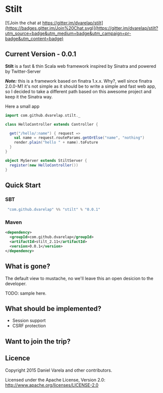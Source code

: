 # Stilt

[![Join the chat at https://gitter.im/dvarelap/stilt](https://badges.gitter.im/Join%20Chat.svg)](https://gitter.im/dvarelap/stilt?utm_source=badge&utm_medium=badge&utm_campaign=pr-badge&utm_content=badge)

## Current Version - 0.0.1

**Stilt** is a fast & thin Scala web framework inspired by Sinatra and powered by Twitter-Server

***Note:*** this is a framework based on finatra 1.x.x. Why?, well since finatra 2.0.0-M1 it's not simple as it should be to write a simple and fast web app, so I decided to take a different path based on this awesome project and keep it the Sinatra way.
      
Here a small app
```scala
import com.github.dvarelap.stilt._

class HelloController extends Controller {

  get("/hello/:name") { request =>
    val name = request.routeParams.getOrElse("name", "nothing")
    render.plain("hello " + name).toFuture
  }
}

object MyServer extends StiltServer {
  register(new HelloController())
}
```

## Quick Start
### SBT 
```scala
 "com.github.dvarelap" %% "stilt" % "0.0.1"
 ```
### Maven
```xml
<dependency>
  <groupId>com.github.dvarelap</groupId>
  <artifactId>stilt_2.11</artifactId>
  <version>0.0.1</version>
</dependency>
```
## What is gone?

The default view to mustache, no we'll leave this an open desicion to the developer.

TODO: sample here.

## What should be implemented?
- Session support
- CSRF protection

## Want to join the trip? 


## Licence 

Copyright 2015 Daniel Varela and other contributors.

Licensed under the Apache License, Version 2.0: http://www.apache.org/licenses/LICENSE-2.0